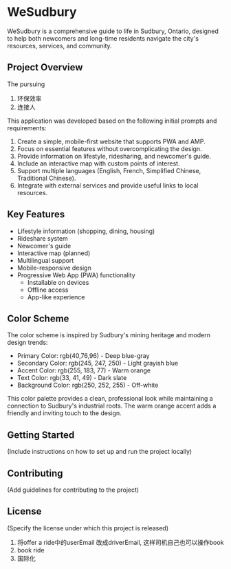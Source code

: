 # WeSudbury

WeSudbury is a comprehensive guide to life in Sudbury, Ontario, designed to help both newcomers and long-time residents navigate the city's resources, services, and community.

## Project Overview

The pursuing
1. 环保效率
2. 连接人

This application was developed based on the following initial prompts and requirements:

1. Create a simple, mobile-first website that supports PWA and AMP.
2. Focus on essential features without overcomplicating the design.
3. Provide information on lifestyle, ridesharing, and newcomer's guide.
4. Include an interactive map with custom points of interest.
5. Support multiple languages (English, French, Simplified Chinese, Traditional Chinese).
6. Integrate with external services and provide useful links to local resources.

## Key Features

- Lifestyle information (shopping, dining, housing)
- Rideshare system
- Newcomer's guide
- Interactive map (planned)
- Multilingual support
- Mobile-responsive design
- Progressive Web App (PWA) functionality
  - Installable on devices
  - Offline access
  - App-like experience

## Color Scheme

The color scheme is inspired by Sudbury's mining heritage and modern design trends:

- Primary Color: rgb(40,76,96) - Deep blue-gray
- Secondary Color: rgb(245, 247, 250) - Light grayish blue
- Accent Color: rgb(255, 183, 77) - Warm orange
- Text Color: rgb(33, 41, 49) - Dark slate
- Background Color: rgb(250, 252, 255) - Off-white

This color palette provides a clean, professional look while maintaining a connection to Sudbury's industrial roots. The warm orange accent adds a friendly and inviting touch to the design.

## Getting Started

(Include instructions on how to set up and run the project locally)

## Contributing

(Add guidelines for contributing to the project)

## License

(Specify the license under which this project is released)


1. 将offer a ride中的userEmail 改成driverEmail, 这样司机自己也可以操作book
2. book ride
3. 国际化
